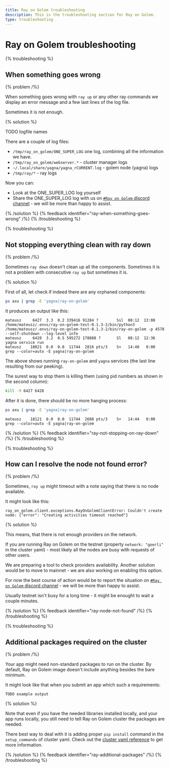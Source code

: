 ```yaml
---
title: Ray on Golem troubleshooting
description: This is the troubleshooting section for Ray on Golem.
type: troubleshooting
---
```


# Ray on Golem troubleshooting

{% troubleshooting %}

## When something goes wrong
 
{% problem /%}

When something goes wrong with `ray up` or any other ray commands we display an error message and a few last lines of the log file.

Sometimes it is not enough.

{% solution %}

TODO logfile names

There are a couple of log files:
- `/tmp/ray_on_golem/ONE_SUPER_LOG` one log, combining all the information we have.
- `/tmp/ray_on_golem/webserver.*` - cluster manager logs
- `~/.local/share/yagna/yagna_rCURRENT.log` - golem node (yagna) logs
- `/tmp/ray/*` - ray logs

Now you can:
- Look at the ONE_SUPER_LOG log yourself
- Share the ONE_SUPER_LOG log with us on [`#Ray on Golem` discord channel](https://chat.golem.network/) - we will be more than happy to assist.


{% /solution %}
{% feedback identifier="ray-when-something-goes-wrong" /%}
{% /troubleshooting %}


{% troubleshooting %}

## Not stopping everything clean with ray down

{% problem /%}

Sometimes `ray down` doesn't clean up all the components. Sometimes it is not a problem with consecutive `ray up` but sometimes it is.

{% solution %}

First of all, let check if indeed there are any orphaned components:
```bash
ps axu | grep -E 'yagna|ray-on-golem'
```

It produces an output like this:
```
mateusz     6427  3.3  0.2 339416 91284 ?        Ssl  08:12  13:08 /home/mateusz/.envs/ray-on-golem-test-0.1.3-2/bin/python3 /home/mateusz/.envs/ray-on-golem-test-0.1.3-2/bin/ray-on-golem -p 4578 --self-shutdown --log-level info
mateusz     6428  3.2  0.5 595272 178088 ?       Sl   08:12  12:36 yagna service run
mateusz    18021  0.0  0.0  11744  2816 pts/3    S+   14:40   0:00 grep --color=auto -E yagna|ray-on-golem
```

The above shows running `ray-on-golem` and `yagna` services (the last line resulting from our peeking).

The surest way to stop them is killing them (using pid numbers as shown in the second column):
```bash
kill -9 6427 6428
```

After it is done, there should be no more hanging process:
```bash
ps axu | grep -E 'yagna|ray-on-golem'
```
```
mateusz    18121  0.0  0.0  11744  2688 pts/3    S+   14:44   0:00 grep --color=auto -E yagna|ray-on-golem
```



{% /solution %}
{% feedback identifier="ray-not-stopping-on-ray-down" /%}
{% /troubleshooting %}

{% troubleshooting %}

## How can I resolve the node not found error?
 
{% problem /%}

Sometimes, `ray up` might timeout with a note saying that there is no node available.

It might look like this:
```
ray_on_golem.client.exceptions.RayOnGolemClientError: Couldn't create node: {"error": "Creating activities timeout reached"}

```

{% solution %}

This means, that there is not enough providers on the network. 

If you are running Ray on Golem on the testnet (property `network: "goerli"` in the cluster yaml) - most likely all the nodes are busy with requests of other users.

We are preparing a tool to check providers availability.
Another solution would be to move to mainnet - we are also working on enabling this option.

For now the best course of action would be to report the situation on [`#Ray on Golem` discord channel](https://chat.golem.network/) - we will be more than happy to assist.

Usually testnet isn't busy for a long time - it might be enought to wait a couple minutes.

{% /solution %}
{% feedback identifier="ray-node-not-found" /%}
{% /troubleshooting %}


{% troubleshooting %}

## Additional packages required on the cluster
 
{% problem /%}

Your app might need non-standard packages to run on the cluster. By default, Ray on Golem image doesn't include anything besides the bare minimum.

It might look like that when you submit an app which such a requirements:
```
TODO example output
```

{% solution %}

Note that even if you have the needed libraries installed locally, and your app runs locally, you still need to tell Ray on Golem cluster the packages are needed.

There best way to deal with it is adding proper `pip install` command in the `setup_commands` of cluster yaml. 
Check out the [cluster yaml reference](/docs/creators/ray/cluster-yaml-reference#initialization-commands) to get more information.



{% /solution %}
{% feedback identifier="ray-additional-packages" /%}
{% /troubleshooting %}


<!--
{% troubleshooting %}

## Libraries not installing properly on the cluster 
 

{% problem /%}

Description

{% solution %}

Solution

{% /solution %}
{% feedback identifier="ray-unique-tip-reference-for-feedback-gathering" /%}
{% /troubleshooting %}
-->


<!--
{% troubleshooting %}

## Second `ray up` doesn't work 
 

{% problem /%}

Description

{% solution %}

Solution

{% /solution %}
{% feedback identifier="ray-unique-tip-reference-for-feedback-gathering" /%}
{% /troubleshooting %}
-->


<!--
{% troubleshooting %}

## Topic
 

{% problem /%}

Description

{% solution %}

Solution

{% /solution %}
{% feedback identifier="ray-unique-tip-reference-for-feedback-gathering" /%}
{% /troubleshooting %}
-->

